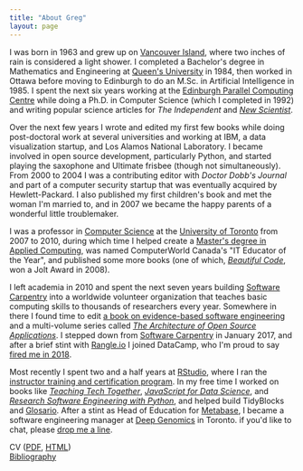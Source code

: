 ```yaml
---
title: "About Greg"
layout: page
---
```


I was born in 1963 and grew up on [Vancouver Island](http://www.town.lakecowichan.bc.ca/),
where two inches of rain is considered a light shower.
I completed a Bachelor's degree in Mathematics and Engineering at [Queen's University](http://www.queensu.ca) in 1984,
then worked in Ottawa before moving to Edinburgh
to do an M.Sc. in Artificial Intelligence in 1985.
I spent the next six years working at the [Edinburgh Parallel Computing Centre](http://www.epcc.ed.ac.uk/)
while doing a Ph.D. in Computer Science (which I completed in 1992)
and writing popular science articles for *The Independent* and [*New Scientist*](https://www.newscientist.com/).

Over the next few years
I wrote and edited my first few books
while doing post-doctoral work at several universities
and working at IBM, a data visualization startup, and Los Alamos National Laboratory.
I became involved in open source development, particularly Python,
and started playing the saxophone and Ultimate frisbee (though not simultaneously).
From 2000 to 2004 I was a contributing editor with *Doctor Dobb's Journal*
and part of a computer security startup that was eventually acquired by Hewlett-Packard.
I also published my first children's book and met the woman I'm married to,
and in 2007 we became the happy parents of a wonderful little troublemaker.

I was a professor in [Computer Science](http://web.cs.toronto.edu/)
at the [University of Toronto](http://www.utoronto.ca) from 2007 to 2010,
during which time I helped create a [Master's degree in Applied Computing](https://mscac.utoronto.ca/),
was named ComputerWorld Canada's "IT Educator of the Year",
and published some more books
(one of which, [*Beautiful Code*](http://www.amazon.com/Beautiful-Code-Leading-Programmers-Practice/dp/0596510047/),
won a Jolt Award in 2008).

I left academia in 2010
and spent the next seven years building [Software Carpentry](https://carpentries.org) into
a worldwide volunteer organization that teaches basic computing skills to thousands of researchers every year.
Somewhere in there I found time to edit
[a book on evidence-based software engineering](http://www.amazon.com/Making-Software-Really-Works-Believe/dp/0596808321/)
and a multi-volume series called [*The Architecture of Open Source Applications*](http://aosabook.org).
I stepped down from [Software Carpentry](https://software-carpentry.org) in January 2017,
and after a brief stint with [Rangle.io](http://rangle.io) I joined DataCamp,
who I'm proud to say [fired me in 2018](https://www.buzzfeednews.com/article/daveyalba/datacamp-sexual-harassment-metoo-tech-startup).

Most recently I spent two and a half years at [RStudio](http://rstudio.com),
where I ran the [instructor training and certification program](http://education.rstudio.com/trainers).
In my free time I worked on books like [*Teaching Tech Together*](http://teachtogether.tech),
[*JavaScript for Data Science*](http://js4ds.org),
and [*Research Software Engineering with Python*](https://merely-useful.tech/py-rse/),
and helped build TidyBlocks and [Glosario](https://glosario.carpentries.org/).
After a stint as Head of Education for [Metabase](http://www.metabase.com/),
I became a software engineering manager at [Deep Genomics](https://www.deepgenomics.com/) in Toronto.
if you'd like to chat,
please [drop me a line](mailto:gvwilson@third-bit.com).

CV (<a href="{{ '/cv/gvwilson.pdf' | relative_url }}">PDF</a>, <a href="{{ '/cv/' | relative_url }}">HTML</a>)
<br/>
<a href="{{ '/bib/' | relative_url }}">Bibliography</a>
